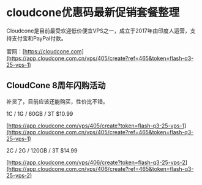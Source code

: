 # cloudcone优惠码最新促销套餐整理

Cloudcone是目前最受欢迎低价便宜VPS之一，成立于2017年由印度人运营，支持支付宝和PayPal付款。

官网：[https://cloudcone.com](https://app.cloudcone.com.cn/vps/405/create?ref=465&token=flash-q3-25-vps-1)

## CloudCone 8周年闪购活动

补货了，目前应该还能购买，性价比不错。

1C / 1G / 60GB / 3T $10.99

[https://app.cloudcone.com/vps/405/create?token=flash-q3-25-vps-1](https://app.cloudcone.com.cn/vps/405/create?ref=465&token=flash-q3-25-vps-1)

2C / 2G / 120GB / 3T $14.99

[https://app.cloudcone.com/vps/406/create?token=flash-q3-25-vps-2](https://app.cloudcone.com.cn/vps/406/create?ref=465&token=flash-q3-25-vps-2)
